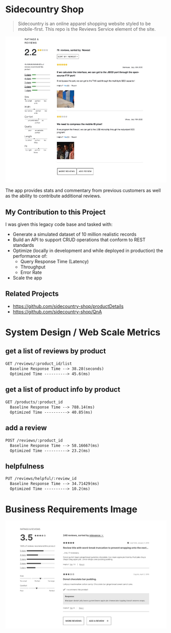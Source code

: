 # Sidecountry Shop
> Sidecountry is an online apparel shopping website styled to be mobile-first. This repo is the Reviews Service element of the site.

![Intro Image](public/media/current-progress.png)

The app provides stats and commentary from previous customers as well as the ability to contribute additional reviews.

## My Contribution to this Project
I was given this legacy code base and tasked with:
  - Generate a simulated dataset of 10 million realistic records
  - Build an API to support CRUD operations that conform to REST standards
  - Optimize (locally in development and while deployed in production) the performance of:
    * Query Response Time (Latency)
    * Throughput
    * Error Rate
  - Scale the app

## Related Projects
- https://github.com/sidecountry-shop/productDetails
- https://github.com/sidecountry-shop/QnA

# System Design / Web Scale Metrics

  ## get a list of reviews by product
    GET /reviews/:product_id/list
      Baseline Response Time --> 38.28(seconds)
      Optimized Time ----------> 45.6(ms)

  ## get a list of product info by product
    GET /products/:product_id
      Baseline Response Time --> 788.14(ms)
      Optimized Time ----------> 40.85(ms)

  ## add a review
    POST /reviews/:product_id
      Baseline Response Time --> 58.16667(ms)
      Optimized Time ----------> 23.2(ms)

  ## helpfulness
    PUT /reviews/helpful/:review_id
      Baseline Response Time --> 34.71429(ms)
      Optimized Time ----------> 10.2(ms)

# Business Requirements Image
![](public/media/project-img.png)

